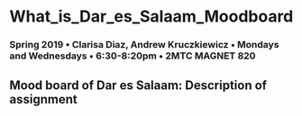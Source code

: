 # What_is_Dar_es_Salaam_Moodboard

### Spring 2019 • Clarisa Diaz, Andrew Kruczkiewicz • Mondays and Wednesdays • 6:30-8:20pm • 2MTC MAGNET 820

## Mood board of Dar es Salaam: Description of assignment